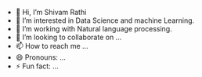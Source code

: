 - 👋 Hi, I’m Shivam Rathi
- 👀 I’m interested in Data Science and machine Learning.
- 🌱 I’m working with Natural language processing.
- 💞️ I’m looking to collaborate on ...
- 📫 How to reach me ...
- 😄 Pronouns: ...
- ⚡ Fun fact: ...

<!---
shivamra8hi/shivamra8hi is a ✨ special ✨ repository because its `README.md` (this file) appears on your GitHub profile.
You can click the Preview link to take a look at your changes.
--->
